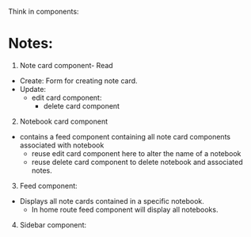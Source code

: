 Think in components:
# Notes:
1. Note card component- Read
- Create: Form for creating note card.
- Update:
  - edit card component:
	- delete card component


2. Notebook card component
- contains a feed component containing all note card components associated with notebook
  - reuse edit card component here to alter the name of a notebook
  - reuse delete card component to delete notebook and associated notes.

3. Feed component:
- Displays all note cards contained in a specific notebook.
  - In home route feed component will display all notebooks.

4. Sidebar component:
